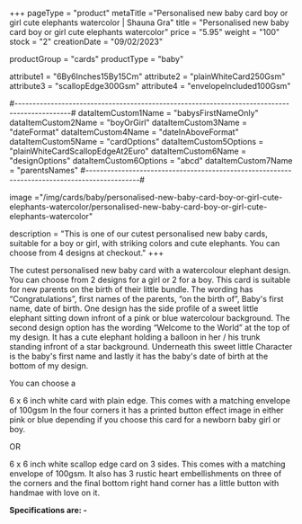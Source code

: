 +++
pageType = "product"
metaTitle ="Personalised new baby card boy or girl cute elephants watercolor | Shauna Gra"
title = "Personalised new baby card boy or girl cute elephants watercolor"
price = "5.95"
weight = "100"
stock = "2"
creationDate = "09/02/2023"

productGroup = "cards"
productType = "baby"

attribute1 = "6By6Inches15By15Cm" 
attribute2 = "plainWhiteCard250Gsm" 
attribute3 = "scallopEdge300Gsm" 
attribute4 = "envelopeIncluded100Gsm"

#---------------------------------------------------------------------------------------------#
dataItemCustom1Name = "babysFirstNameOnly"
dataItemCustom2Name = "boyOrGirl"
dataItemCustom3Name = "dateFormat"
dataItemCustom4Name = "dateInAboveFormat"
dataItemCustom5Name = "cardOptions"
dataItemCustom5Options = "plainWhiteCardScallopEdgeAt2Euro"
dataItemCustom6Name = "designOptions"
dataItemCustom6Options = "abcd"
dataItemCustom7Name = "parentsNames"
#---------------------------------------------------------------------------------------------#
 
image ="/img/cards/baby/personalised-new-baby-card-boy-or-girl-cute-elephants-watercolor/personalised-new-baby-card-boy-or-girl-cute-elephants-watercolor"
 
description = "This is one of our cutest personalised new baby cards, suitable for a boy or girl, with striking colors and cute elephants. You can choose from 4 designs at checkout."
+++

The cutest personalised new baby card with a watercolour elephant design. You can choose from 2 designs for a girl or 2 for a boy. This card is suitable for new parents on the birth of their little bundle. The wording has “Congratulations”, first names of the parents, “on the birth of”, Baby's first name, date of birth. One design has the side profile of a sweet little elephant sitting down infront of a pink or blue watercolour background. The second design option has the wording “Welcome to the World” at the top of my design. It has a cute elephant holding a balloon in her / his trunk standing infront of a star background. Underneath this sweet little Character is the baby's first name and lastly it has the baby's date of birth at the bottom of my design.

You can choose a

6 x 6 inch white card with plain edge. This comes with a matching envelope of 100gsm In the four corners it has a printed button effect image in either pink or blue depending if you choose this card for a newborn baby girl or boy.

OR

6 x 6 inch white scallop edge card on 3 sides. This comes with a matching envelope of 100gsm. It also has 3 rustic heart embellishments on three of the corners and the final bottom right hand corner has a little button with handmae with love on it.

**Specifications are: -**
